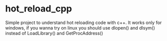 # hot_reload_cpp
Simple project to understand hot reloading code with c++. It works only for windows, if you wanna try on linux you should use dlopen() and dlsym() instead of LoadLibrary() and GetProcAddress() 
